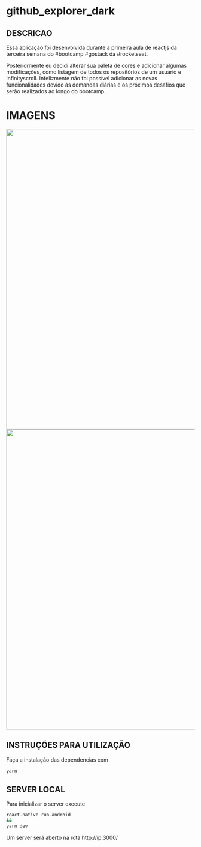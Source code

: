 # github_explorer_dark

## DESCRICAO
Essa aplicação foi desenvolvida durante a primeira aula de reactjs da terceira semana do #bootcamp #gostack da #rocketseat.

Posteriormente eu decidi alterar sua paleta de cores e adicionar algumas modificações, como listagem de todos os repositórios de um usuário e infinityscroll. Infelizmente não foi possível adicionar as novas funcionalidades devido às demandas diárias e os próximos desafios que serão realizados ao longo do bootcamp.

# IMAGENS
<img src="https://i.imgur.com/MqXmsFR.png" width="800">
<img src="https://i.imgur.com/Pw7AuFi.png" width="800">

## INSTRUÇÕES PARA UTILIZAÇÃO

Faça a instalação das dependencias com

```sh
yarn
```

## SERVER LOCAL

Para inicializar o server execute

```sh
react-native run-android
&&
yarn dev
```

Um server será aberto na rota http://ip:3000/
